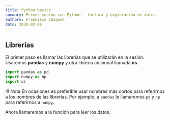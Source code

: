```yaml
---
title: Python básico
summary: Primer sesión con Python - lectura y exploración de datos.
authors: Francisco Vázquez
date: 2020-02-06
---
```


## Librerías

El primer paso es llamar las librerías que se utilizarán en la sesión. Usaremos __pandas__ y __numpy__ y otra librería adicional llamada __os__.

````python
import pandas as pd
import numpy as np
import os
````

!!! Nota
    En ocasiones es preferible usar nombres más cortos para referirnos a
    los nombres de las librerías. Por ejemplo, a `pandas` le llamaremos `pd` y `np` para referirnos a `numpy`.

Ahora llamaremos a la función para leer los datos.

